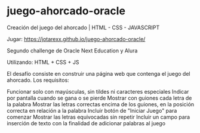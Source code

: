 # juego-ahorcado-oracle
Creación del juego del ahorcado | HTML - CSS - JAVASCRIPT

Jugar: https://jotarexx.github.io/juego-ahorcado-oracle/

Segundo challenge de Oracle Next Education y Alura

Utilizando: HTML + CSS + JS

El desafío consiste en construir una página web que contenga el juego del ahorcado. Los requisitos:

Funcionar solo con mayúsculas, sin tildes ni caracteres especiales
Indicar por pantalla cuando se gana o se pierde
Mostrar con guiones cada letra de la palabra
Mostrar las letras correctas encima de los guiones, en la posición correcta en relación a la palabra
Incluir botón de "Iniciar Juego" para comenzar
Mostrar las letras equivocadas sin repetir
Incluir un campo para inserción de texto con la finalidad de adicionar palabras al juego
